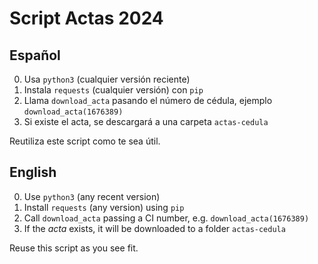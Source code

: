 # Script Actas 2024

## Español

0. Usa `python3` (cualquier versión reciente)
1. Instala `requests` (cualquier versión) con `pip`
2. Llama `download_acta` pasando el número de cédula, ejemplo `download_acta(1676389)`
3. Si existe el acta, se descargará a una carpeta `actas-cedula`

Reutiliza este script como te sea útil.

## English

0. Use `python3` (any recent version)
1. Install `requests` (any version) using `pip`
2. Call `download_acta` passing a CI number, e.g. `download_acta(1676389)`
3. If the _acta_ exists, it will be downloaded to a folder `actas-cedula`

Reuse this script as you see fit.
